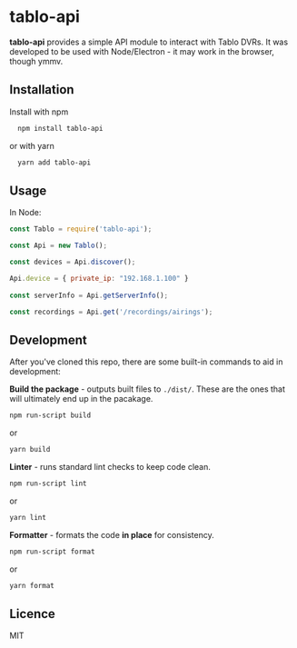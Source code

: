 # tablo-api
**tablo-api** provides a simple API module to interact with Tablo DVRs. 
It was developed to be used with Node/Electron - it may work in the browser, 
though ymmv.

## Installation
Install with npm
```bash
  npm install tablo-api
```
or with yarn
```bash
  yarn add tablo-api
```                 

## Usage
In Node:

```js
const Tablo = require('tablo-api');

const Api = new Tablo();

const devices = Api.discover();

Api.device = { private_ip: "192.168.1.100" }
 
const serverInfo = Api.getServerInfo();

const recordings = Api.get('/recordings/airings');

```

## Development
After you've cloned this repo, there are some built-in commands to aid in development:

**Build the package** -  outputs built files to `./dist/`. These are the ones that will ultimately end up in the pacakage.
```bash
npm run-script build
```
or
```bash
yarn build
```
**Linter** - runs standard lint checks to keep code clean.
```bash
npm run-script lint
```
or
```bash
yarn lint
```
**Formatter** - formats the code **in place** for consistency.
```bash
npm run-script format
```
or
```bash
yarn format
```

## Licence

MIT

